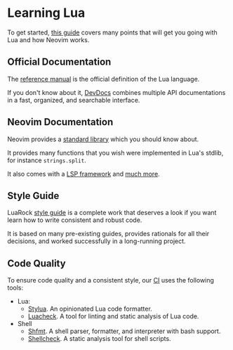 # Learning Lua

To get started, [this guide](https://github.com/nanotee/nvim-lua-guide) covers many points that will get you going with Lua and how Neovim works.

## Official Documentation

The [reference manual](https://www.lua.org/manual/5.4/) is the official definition of the Lua language.

If you don't know about it, [DevDocs](https://devdocs.io/lua~5.4/) combines multiple API documentations in a fast, organized, and searchable interface.

## Neovim Documentation

Neovim provides a [standard library](https://neovim.io/doc/user/lua.html) which you should know about.

It provides many functions that you wish were implemented in Lua's stdlib, for instance `strings.split`.

It also comes with a [LSP framework](https://neovim.io/doc/user/lsp.html) and [much more](https://neovim.io/doc/user/).

## Style Guide

LuaRock [style guide](https://github.com/luarocks/lua-style-guide) is a complete work that deserves a look if you want learn how to write consistent and robust code.

It is based on many pre-existing guides, provides rationals for all their decisions, and worked successfully in a long-running project.

## Code Quality

To ensure code quality and a consistent style, our [CI](https://github.com/Lunarvim/LunarVim/actions) uses the following tools:

- Lua:
  - [Stylua](https://github.com/JohnnyMorganz/StyLua). An opinionated Lua code formatter.
  - [Luacheck](https://github.com/mpeterv/luacheck). A tool for linting and static analysis of Lua code. 
- Shell
  - [Shfmt](https://github.com/mvdan/sh). A shell parser, formatter, and interpreter with bash support.
  - [Shellcheck](https://github.com/koalaman/shellcheck). A static analysis tool for shell scripts.
